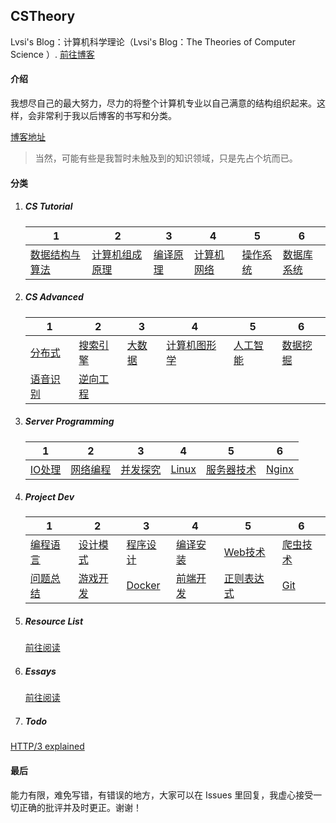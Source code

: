 ## CSTheory
Lvsi's Blog：计算机科学理论（Lvsi's Blog：The Theories of Computer Science ）. [前往博客](https://lvsi-china.github.io/CSTheory/)

#### 介绍

我想尽自己的最大努力，尽力的将整个计算机专业以自己满意的结构组织起来。这样，会非常利于我以后博客的书写和分类。

[博客地址](https://lvsi-china.github.io/CSTheory/)
<!-- / [博客 github 仓库地址](https://github.com/Lvsi-China/CSTheory) -->

> 当然，可能有些是我暂时未触及到的知识领域，只是先占个坑而已。

#### 分类

1. ##### CS Tutorial 

    | 1 | 2 | 3 | 4 | 5 | 6 |
    | --- | --- | --- | --- | --- | --- |
    | [数据结构与算法](https://lvsi-china.github.io/AlgorithmRise/) | [计算机组成原理](./docs/1/计算机组成原理/README.md) | [编译原理](./docs/1/编译原理/README.md) | [计算机网络](./docs/1/计算机网络/README.md) | [操作系统](./docs/1/操作系统/README.md) | [数据库系统](./docs/1/数据库系统/README.md) |

2. ##### CS Advanced

    | 1 | 2 | 3 | 4 | 5 | 6 |
    | --- | --- | --- | --- | --- | --- |
    | [分布式](./docs/2/分布式/README.md) | [搜索引擎](./docs/2/搜索引擎/README.md) | [大数据](./docs/2/大数据/README.md) | [计算机图形学](./docs/2/计算机图形学/README.md)| [人工智能](./docs/2/人工智能/README.md) | [数据挖掘](./docs/2/数据挖掘/README.md) |
    | [语音识别‎](./docs/2/语音识别‎/README.md) | [逆向工程](./docs/2/逆向工程/README.md) | | | | |

3. ##### Server Programming

    | 1 | 2 | 3 | 4 | 5 | 6 |
    | --- | --- | --- | --- | --- | --- |
    | [IO处理](./docs/3/IO处理/README.md) | [网络编程](./docs/3/网络编程/README.md) | [并发探究](./docs/3/并发探究/README.md) | [Linux](./docs/3/Linux/README.md) | [服务器技术](./docs/3/服务器技术/README.md) | [Nginx](./docs/3/Nginx/README.md) |

4. ##### Project Dev

    | 1 | 2 | 3 | 4 | 5 | 6 |
    | --- | --- | --- | --- | --- | --- |
    | [编程语言](./docs/4/编程语言/README.md) | [设计模式](./docs/4/设计模式/README.md) | [程序设计](./docs/4/程序设计/README.md) | [编译安装](./docs/4/编译安装/README.md) | [Web技术](./docs/4/Web技术/README.md) | [爬虫技术](./docs/4/爬虫技术/README.md) |
    | [问题总结](./docs/4/问题总结/README.md) | [游戏开发](./docs/4/游戏开发/README.md) | [Docker](./docs/4/Docker/README.md) | [前端开发](./docs/4/前端开发/README.md) | [正则表达式](./docs/4/正则表达式/README.md) | [Git](./docs/4/Git/README.md) |

5. ##### Resource List
    [前往阅读](./docs/资源列表/README.md)

6. ##### Essays
    [前往阅读](./docs/杂感随记/README.md)

7. ##### Todo
[HTTP/3 explained](https://legacy.gitbook.com/book/bagder/http3-explained/details)    

#### 最后

能力有限，难免写错，有错误的地方，大家可以在 Issues 里回复，我虚心接受一切正确的批评并及时更正。谢谢！

